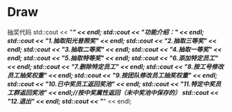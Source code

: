 # Draw
抽奖代码
		std::cout << "*******************************" << endl;
		std::cout << "功能介绍：" << endl;
		std::cout << "1.抽取阳光普照奖" << endl;
		std::cout << "2.抽取三等奖" << endl;
		std::cout << "3.抽取二等奖" << endl;
		std::cout << "4.抽取一等奖" << endl;
		std::cout << "5.抽取特等奖" << endl;
		std::cout << "6.添加特定员工" << endl;
		std::cout << "7.删除特定员工" << endl;
		std::cout << "8.按工号修改员工抽奖权重" << endl;
		std::cout << "9.按团队修改员工抽奖权重" << endl;
		std::cout << "10.已中奖员工返回奖池" << endl;
		std::cout << "11.特定中奖员工群返回奖池" << endl;//按中奖属性返回（未中奖池中保存的）
		std::cout << "12.退出" << endl;
		std::cout << "*******************************" << endl;
